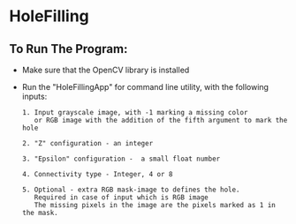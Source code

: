 # HoleFilling

## To Run The Program:
- Make sure that the OpenCV library is installed
- Run the "HoleFillingApp" for command line utility, with the following inputs: 

      1. Input grayscale image, with -1 marking a missing color
         or RGB image with the addition of the fifth argument to mark the hole
         
      2. "Z" configuration - an integer
      
      3. "Epsilon" configuration -  a small float number  
      
      4. Connectivity type - Integer, 4 or 8 
      
      5. Optional - extra RGB mask-image to defines the hole.
         Required in case of input which is RGB image
         The missing pixels in the image are the pixels marked as 1 in the mask.
         
